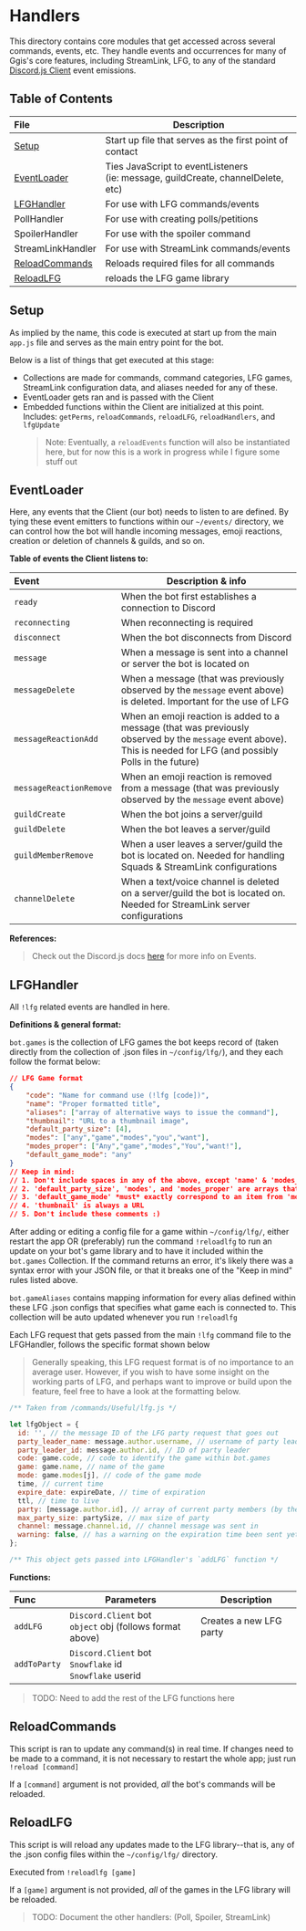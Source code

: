 # Handlers

This directory contains core modules that get accessed across several commands, events, etc. They handle events and occurrences for many of Ggis's core features, including StreamLink, LFG, to any of the standard [Discord.js Client](https://discord.js.org/#/docs/main/stable/class/Client) event emissions.

## Table of Contents

| File                  | Description                                     |
|:----------------------|-------------------------------------------------|
| [Setup](#setup)       | Start up file that serves as the first point of contact |
| [EventLoader](#eldr)  | Ties JavaScript to eventListeners<br>(ie: message, guildCreate, channelDelete, etc)|
| [LFGHandler](#lfg)    | For use with LFG commands/events                |
| PollHandler           | For use with creating polls/petitions           |
| SpoilerHandler        | For use with the spoiler command                |
| StreamLinkHandler     | For use with StreamLink commands/events         |
| [ReloadCommands](#rlc)| Reloads required files for all commands         |
| [ReloadLFG](#rlfg)    | reloads the LFG game library                    |


## <a name="setup">Setup</a>

As implied by the name, this code is executed at start up from the main `app.js` file and serves as the main entry point for the bot.

Below is a list of things that get executed at this stage:

- Collections are made for commands, command categories, LFG games, StreamLink configuration data, and aliases needed for any of these.
- EventLoader gets ran and is passed with the Client
- Embedded functions within the Client are initialized at this point.<br>Includes: `getPerms`, `reloadCommands`, `reloadLFG`, `reloadHandlers`, and `lfgUpdate`
  > Note: Eventually, a `reloadEvents` function will also be instantiated here, but for now this is a work in progress while I figure some stuff out


## <a name="eldr">EventLoader</a>

Here, any events that the Client (our bot) needs to listen to are defined. By tying these event emitters to functions within our `~/events/` directory, we can control how the bot will handle incoming messages, emoji reactions, creation or deletion of channels & guilds, and so on.

**Table of events the Client listens to:**

|Event|Description & info|
|:----|------------------|
|`ready`|When the bot first establishes a connection to Discord|
|`reconnecting`|When reconnecting is required|
|`disconnect`|When the bot disconnects from Discord|
|`message`|When a message is sent into a channel or server the bot is located on|
|`messageDelete`|When a message (that was previously observed by the `message` event above) is deleted. Important for the use of LFG |
|`messageReactionAdd`|When an emoji reaction is added to a message (that was previously observed by the `message` event above). This is needed for LFG (and possibly Polls in the future)|
|`messageReactionRemove`|When an emoji reaction is removed from a message (that was previously observed by the `message` event above)|
|`guildCreate`|When the bot joins a server/guild|
|`guildDelete`|When the bot leaves a server/guild|
|`guildMemberRemove`|When a user leaves a server/guild the bot is located on. Needed for handling Squads & StreamLink configurations|
|`channelDelete`|When a text/voice channel is deleted on a server/guild the bot is located on. Needed for StreamLink server configurations|

**References:**

> Check out the Discord.js docs [here](https://discord.js.org/#/docs/main/stable/class/Client) for more info on Events.

## <a name="lfg">LFGHandler</a>

All `!lfg` related events are handled in here.

**Definitions & general format:**

`bot.games` is the collection of LFG games the bot keeps record of (taken directly from the collection of .json files in `~/config/lfg/`), and they each follow the format below:

```json
// LFG Game format
{
    "code": "Name for command use (!lfg [code])",
    "name": "Proper formatted title",
    "aliases": ["array of alternative ways to issue the command"],
    "thumbnail": "URL to a thumbnail image",
    "default_party_size": [4],
    "modes": ["any","game","modes","you","want"],
    "modes_proper": ["Any","game","modes","You","want!"],
    "default_game_mode": "any"
}
// Keep in mind:
// 1. Don't include spaces in any of the above, except 'name' & 'modes_proper'
// 2. 'default_party_size', 'modes', and 'modes_proper' are arrays that *must* be of the same length
// 3. 'default_game_mode' *must* exactly correspond to an item from 'modes'
// 4. 'thumbnail' is always a URL
// 5. Don't include these comments :)
```

After adding or editing a config file for a game within `~/config/lfg/`, either restart the app OR (preferably) run the command `!reloadlfg` to run an update on your bot's game library and to have it included within the `bot.games` Collection. If the command returns an error, it's likely there was a syntax error with your JSON file, or that it breaks one of the "Keep in mind" rules listed above.

`bot.gameAliases` contains mapping information for every alias defined within these LFG .json configs that specifies what game each is connected to. This collection will be auto updated whenever you run `!reloadlfg`

Each LFG request that gets passed from the main `!lfg` command file to the LFGHandler, follows the specific format shown below

> Generally speaking, this LFG request format is of no importance to an average user. However, if you wish to have some insight on the working parts of LFG, and perhaps want to improve or build upon the feature, feel free to have a look at the formatting below.

```js
/** Taken from /commands/Useful/lfg.js */

let lfgObject = {
  id: '', // the message ID of the LFG party request that goes out
  party_leader_name: message.author.username, // username of party leader
  party_leader_id: message.author.id, // ID of party leader
  code: game.code, // code to identify the game within bot.games
  game: game.name, // name of the game
  mode: game.modes[j], // code of the game mode
  time, // current time
  expire_date: expireDate, // time of expiration
  ttl, // time to live
  party: [message.author.id], // array of current party members (by their IDs)
  max_party_size: partySize, // max size of party
  channel: message.channel.id, // channel message was sent in
  warning: false, // has a warning on the expiration time been sent yet?
};

/** This object gets passed into LFGHandler's `addLFG` function */
```

**Functions:**

|Func|Parameters|Description|
|:---|----------|-----------|
|`addLFG`| `Discord.Client` bot<br>`object` obj (follows format above) | Creates a new LFG party |
|`addToParty`| `Discord.Client` bot<br>`Snowflake` id<br>`Snowflake` userid | 

> TODO: Need to add the rest of the LFG functions here

## <a name="rlc">ReloadCommands</a>

This script is ran to update any command(s) in real time. If changes need to be made to a command, it is not necessary to restart the whole app; just run `!reload [command]`

If a `[command]` argument is not provided, *all* the bot's commands will be reloaded.

## <a name="rlfg">ReloadLFG</a>

This script is will reload any updates made to the LFG library--that is, any of the .json config files within the `~/config/lfg/` directory.

Executed from `!reloadlfg [game]`

If a `[game]` argument is not provided, *all* of the games in the LFG library will be reloaded.

> TODO: Document the other handlers: (Poll, Spoiler, StreamLink)
